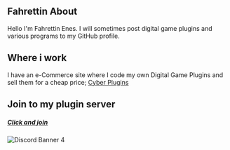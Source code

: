 ## Fahrettin About
Hello I'm Fahrettin Enes. I will sometimes post digital game plugins and various programs to my GitHub profile. 

## Where i work
I have an e-Commerce site where I code my own Digital Game Plugins and sell them for a cheap price;
[Cyber Plugins](https://cyberplugins.com/)

## Join to my plugin server
##### [Click and join](https://discord.gg/4Y2MvwKses)
![Discord Banner 4](https://discordapp.com/api/guilds/802975830200418394/widget.png?style=banner4)
